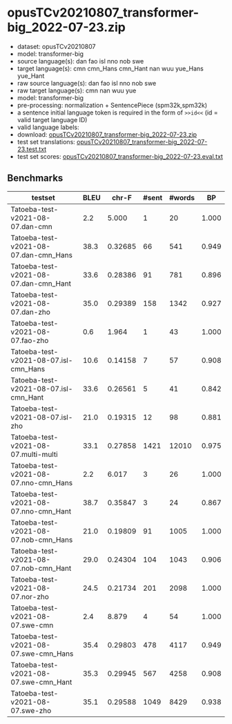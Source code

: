 # opusTCv20210807_transformer-big_2022-07-23.zip

* dataset: opusTCv20210807
* model: transformer-big
* source language(s): dan fao isl nno nob swe
* target language(s): cmn cmn_Hans cmn_Hant nan wuu yue_Hans yue_Hant
* raw source language(s): dan fao isl nno nob swe
* raw target language(s): cmn nan wuu yue
* model: transformer-big
* pre-processing: normalization + SentencePiece (spm32k,spm32k)
* a sentence initial language token is required in the form of `>>id<<` (id = valid target language ID)
* valid language labels: 
* download: [opusTCv20210807_transformer-big_2022-07-23.zip](https://object.pouta.csc.fi/Tatoeba-MT-models/gmq-zho/opusTCv20210807_transformer-big_2022-07-23.zip)
* test set translations: [opusTCv20210807_transformer-big_2022-07-23.test.txt](https://object.pouta.csc.fi/Tatoeba-MT-models/gmq-zho/opusTCv20210807_transformer-big_2022-07-23.test.txt)
* test set scores: [opusTCv20210807_transformer-big_2022-07-23.eval.txt](https://object.pouta.csc.fi/Tatoeba-MT-models/gmq-zho/opusTCv20210807_transformer-big_2022-07-23.eval.txt)

## Benchmarks

| testset | BLEU  | chr-F | #sent | #words | BP |
|---------|-------|-------|-------|--------|----|
| Tatoeba-test-v2021-08-07.dan-cmn 	| 2.2 	| 5.000 	| 1 	| 20 	| 1.000 |
| Tatoeba-test-v2021-08-07.dan-cmn_Hans 	| 38.3 	| 0.32685 	| 66 	| 541 	| 0.949 |
| Tatoeba-test-v2021-08-07.dan-cmn_Hant 	| 33.6 	| 0.28386 	| 91 	| 781 	| 0.896 |
| Tatoeba-test-v2021-08-07.dan-zho 	| 35.0 	| 0.29389 	| 158 	| 1342 	| 0.927 |
| Tatoeba-test-v2021-08-07.fao-zho 	| 0.6 	| 1.964 	| 1 	| 43 	| 1.000 |
| Tatoeba-test-v2021-08-07.isl-cmn_Hans 	| 10.6 	| 0.14158 	| 7 	| 57 	| 0.908 |
| Tatoeba-test-v2021-08-07.isl-cmn_Hant 	| 33.6 	| 0.26561 	| 5 	| 41 	| 0.842 |
| Tatoeba-test-v2021-08-07.isl-zho 	| 21.0 	| 0.19315 	| 12 	| 98 	| 0.881 |
| Tatoeba-test-v2021-08-07.multi-multi 	| 33.1 	| 0.27858 	| 1421 	| 12010 	| 0.975 |
| Tatoeba-test-v2021-08-07.nno-cmn_Hans 	| 2.2 	| 6.017 	| 3 	| 26 	| 1.000 |
| Tatoeba-test-v2021-08-07.nno-cmn_Hant 	| 38.7 	| 0.35847 	| 3 	| 24 	| 0.867 |
| Tatoeba-test-v2021-08-07.nob-cmn_Hans 	| 21.0 	| 0.19809 	| 91 	| 1005 	| 1.000 |
| Tatoeba-test-v2021-08-07.nob-cmn_Hant 	| 29.0 	| 0.24304 	| 104 	| 1043 	| 0.906 |
| Tatoeba-test-v2021-08-07.nor-zho 	| 24.5 	| 0.21734 	| 201 	| 2098 	| 1.000 |
| Tatoeba-test-v2021-08-07.swe-cmn 	| 2.4 	| 8.879 	| 4 	| 54 	| 1.000 |
| Tatoeba-test-v2021-08-07.swe-cmn_Hans 	| 35.4 	| 0.29803 	| 478 	| 4117 	| 0.949 |
| Tatoeba-test-v2021-08-07.swe-cmn_Hant 	| 35.3 	| 0.29945 	| 567 	| 4258 	| 0.908 |
| Tatoeba-test-v2021-08-07.swe-zho 	| 35.1 	| 0.29588 	| 1049 	| 8429 	| 0.938 |

